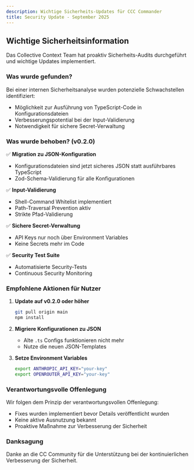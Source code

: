 ```yaml
---
description: Wichtige Sicherheits-Updates für CCC Commander
title: Security Update - September 2025
---
```


## Wichtige Sicherheitsinformation

Das Collective Context Team hat proaktiv Sicherheits-Audits durchgeführt und wichtige Updates implementiert.

### Was wurde gefunden?

Bei einer internen Sicherheitsanalyse wurden potenzielle Schwachstellen identifiziert:
- Möglichkeit zur Ausführung von TypeScript-Code in Konfigurationsdateien
- Verbesserungspotential bei der Input-Validierung
- Notwendigkeit für sichere Secret-Verwaltung

### Was wurde behoben? (v0.2.0)

✅ **Migration zu JSON-Konfiguration**
- Konfigurationsdateien sind jetzt sicheres JSON statt ausführbares TypeScript
- Zod-Schema-Validierung für alle Konfigurationen

✅ **Input-Validierung**
- Shell-Command Whitelist implementiert
- Path-Traversal Prevention aktiv
- Strikte Pfad-Validierung

✅ **Sichere Secret-Verwaltung**
- API Keys nur noch über Environment Variables
- Keine Secrets mehr im Code

✅ **Security Test Suite**
- Automatisierte Security-Tests
- Continuous Security Monitoring

### Empfohlene Aktionen für Nutzer

1. **Update auf v0.2.0 oder höher**
   ```bash
   git pull origin main
   npm install
   ```

2. **Migriere Konfigurationen zu JSON**
   - Alte `.ts` Configs funktionieren nicht mehr
   - Nutze die neuen JSON-Templates

3. **Setze Environment Variables**
   ```bash
   export ANTHROPIC_API_KEY="your-key"
   export OPENROUTER_API_KEY="your-key"
   ```

### Verantwortungsvolle Offenlegung

Wir folgen dem Prinzip der verantwortungsvollen Offenlegung:
- Fixes wurden implementiert bevor Details veröffentlicht wurden
- Keine aktive Ausnutzung bekannt
- Proaktive Maßnahme zur Verbesserung der Sicherheit

### Danksagung

Danke an die CC Community für die Unterstützung bei der kontinuierlichen Verbesserung der Sicherheit.
